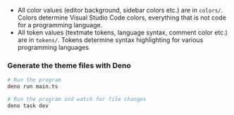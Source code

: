 - All color values (editor background, sidebar colors etc.) are in `colors/`. Colors determine Visual Studio Code colors, everything that is not code for a programming language.
- All token values (textmate tokens, language syntax, comment color etc.) are in `tokens/`. Tokens determine syntax highlighting for various programming languages

### Generate the theme files with Deno

```bash
# Run the program
deno run main.ts

# Run the program and watch for file changes
deno task dev
```
